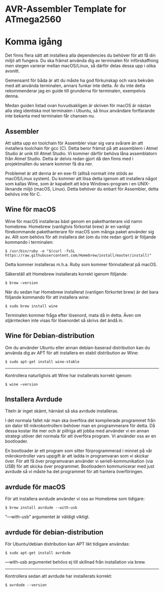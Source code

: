 # AVR-Assembler Template for ATmega2560

# Komma igång
Det finns flera sätt att installera alla dependencies du behöver för att få din miljö att fungera. Du ska främst använda dig av terminalen för införskaffning men stegen varierar mellan macOS/Linux, så därför delas dessa upp i olika avsnitt.

Gemensamt för båda är att du måste ha god förkunskap och vara bekväm med att använda terminalen, annars funkar inte detta. Är du inte detta rekommenderar jag en guide till grunderna för terminalen, exempelvis denna.

Medan guiden listad ovan huvudsakligen är skriven för macOS är nästan alla steg identiska mot terminalen i Ubuntu, så linux användare fortfarande inte bekanta med terminalen får chansen nu.

## Assembler

Att sätta upp en toolchain för Assembler visar sig vara svårare än att installera toolchain för gcc (C). Detta beror främst på att assemblern i Atmel Studio är unik till Atmel Studio. Vi kommer därför behöva låna assemblatorn från Atmel Studio. Detta är delvis redan gjort då den finns med i projektmallen du senare kommer få dra ner.

Problemet är att denna är en exe-fil (alltså normalt inte stöds av macOS/Linux system). Du kommer att lösa detta igenom att installera något som kallas Wine, som är kapabelt att köra Windows-program i en UNIX-liknande miljö (macOS, Linux). Detta behöver du enbart för Assembler, detta behövs inte för C.

## Wine för macOS

Wine för macOS installeras bäst genom en pakethanterare vid namn homebrew. Homebrew (vanligtvis förkortat brew) är en vanligt förekommande pakethanterare för macOS som många paket använder sig av. Allt som behövs för att installera det (om du inte redan gjort) är följande kommando i terminalen:


    $ /usr/bin/ruby -e "$(curl -fsSL https://raw.githubusercontent.com/Homebrew/install/master/install)"

Detta kommer installeras m.h.a. Ruby som kommer förinstallerat på macOS.

Säkerställ att Homebrew installerats korrekt igenom följande:


    $ brew —version

När du sedan har Homebrew installerat (vanligen förkortet brew) är det bara följande kommando för att installera wine:


    $ sudo brew install wine

Terminalen kommer fråga efter lösenord, mata då in detta. Även om stjärntecken inte visas för lösenordet så skrivs det ändå in.

## Wine för Debian-distribution

Om du använder Ubuntu eller annan debian-baserad distribution kan du använda dig av APT för att installera en stabil distribution av Wine:


    $ sudo apt-get install wine-stable
----------

Kontrollera naturligtvis att Wine har installerats korrekt igenom:


    $ wine —version


## Installera Avrdude

Titeln är inget skämt, härnäst så ska avrdude installeras.

I det normala fallet när man ska överföra det kompilerade programmet från sin dator till mikrokontrollern behöver man en programmerare för detta. Då dessa kostar lite mer och är pillriga att jobba med använder vi en annan strategi utöver det normala för att överföra program. Vi använder oss av en bootloader.

En bootloader är ett program som sitter förprogrammerad i minnet på vår mikrokontroller vars uppgift är att ladda in programvaran som vi skickar över. För att få över programvaran använder vi seriell-kommunikation (via USB) för att skicka över programmet. Bootloadern kommunicerar med just avrdude så vi måste ha det programmet för att hantera överföringen.


## avrdude för macOS

För att installera avrdude använder vi oss av Homebrew som tidigare:

    $ brew install avrdude --with-usb

“—with-usb” argumentet är väldigt viktigt.

## avrdude för debian-distribution

För Ubuntu/debian distribution kan APT likt tidigare användas:


    $ sudo apt-get install avrdude

—with-usb argumentet behövs ej till skillnad från installation via brew.

----------

Kontrollera sedan att avrdude har installerats korrekt:

    $ avrdude --version






